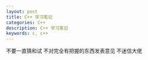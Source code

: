 ```yaml
---
layout: post
title: C++ 学习笔记
categories: C++
description: C++ 学习笔记
keywords: c, c++
---
```



不要一直猜和试
不对完全有把握的东西发表意见
不迷信大佬
